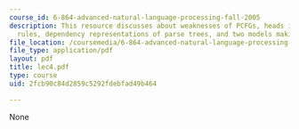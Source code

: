 ```yaml
---
course_id: 6-864-advanced-natural-language-processing-fall-2005
description: This resource discusses about weaknesses of PCFGs, heads in context-free
  rules, dependency representations of parse trees, and two models making use of dependencies.
file_location: /coursemedia/6-864-advanced-natural-language-processing-fall-2005/2fcb90c84d2859c5292fdebfad49b464_lec4.pdf
file_type: application/pdf
layout: pdf
title: lec4.pdf
type: course
uid: 2fcb90c84d2859c5292fdebfad49b464

---
```

None